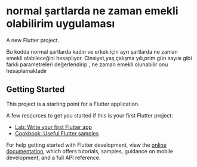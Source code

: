 # normal şartlarda ne zaman emekli olabilirim uygulaması 

A new Flutter project.

Bu kodda normal şartlarda kadın ve erkek için ayrı şartlarda ne zaman emekli olabileceğini hesaplıyor. 
Cinsiyet,yaş,çalışma yılı,prim gün sayısı gibi farklı parametreleri değerlendirip , ne zaman emekli olunabilir onu hesaplamaktadır 

## Getting Started

This project is a starting point for a Flutter application.

A few resources to get you started if this is your first Flutter project:

- [Lab: Write your first Flutter app](https://docs.flutter.dev/get-started/codelab)
- [Cookbook: Useful Flutter samples](https://docs.flutter.dev/cookbook)

For help getting started with Flutter development, view the
[online documentation](https://docs.flutter.dev/), which offers tutorials,
samples, guidance on mobile development, and a full API reference.
